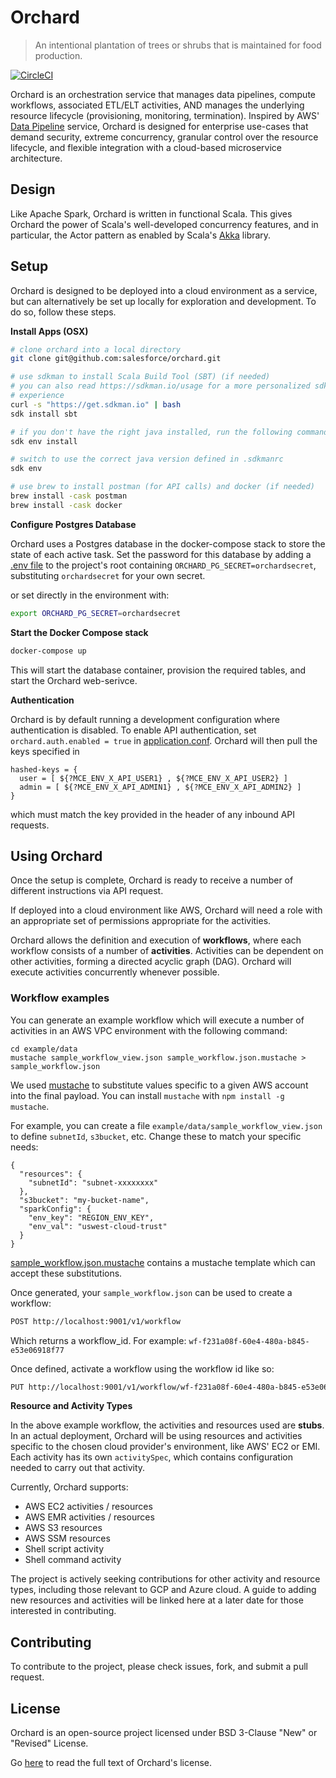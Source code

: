 # Orchard

> An intentional plantation of trees or shrubs that is maintained for food production.

[![CircleCI](https://circleci.com/gh/salesforce/orchard.svg?style=svg)](https://circleci.com/gh/salesforce/orchard)

Orchard is an orchestration service that manages data pipelines, compute workflows, associated ETL/ELT activities, AND manages the underlying resource lifecycle (provisioning, monitoring, termination).
Inspired by AWS' [Data Pipeline](https://aws.amazon.com/datapipeline/) service, Orchard is designed for enterprise use-cases that demand security, extreme concurrency, granular control over the resource lifecycle, and flexible integration with a cloud-based microservice architecture.

## Design
Like Apache Spark, Orchard is written in functional Scala. This gives Orchard the power of Scala's well-developed concurrency features, and in particular, the Actor pattern as enabled by Scala's [Akka](https://github.com/akka/akka) library.

## Setup
Orchard is designed to be deployed into a cloud environment as a service, but can alternatively be set up locally for exploration and development. To do so, follow these steps. 

**Install Apps (OSX)**
```sh
# clone orchard into a local directory
git clone git@github.com:salesforce/orchard.git

# use sdkman to install Scala Build Tool (SBT) (if needed)
# you can also read https://sdkman.io/usage for a more personalized sdk
# experience
curl -s "https://get.sdkman.io" | bash
sdk install sbt

# if you don't have the right java installed, run the following command
sdk env install

# switch to use the correct java version defined in .sdkmanrc
sdk env

# use brew to install postman (for API calls) and docker (if needed)
brew install -cask postman
brew install -cask docker
```

**Configure Postgres Database**

Orchard uses a Postgres database in the docker-compose stack to store the state of each active task. Set the password for this database by adding a [.env file](https://docs.docker.com/compose/environment-variables/#the-env-file) to the project's root containing `ORCHARD_PG_SECRET=orchardsecret`, substituting `orchardsecret` for your own secret.

or set directly in the environment with:
```sh
export ORCHARD_PG_SECRET=orchardsecret
```

**Start the Docker Compose stack**
```sh
docker-compose up
```

This will start the database container, provision the required tables, and start the Orchard web-serivce. 

**Authentication**

Orchard is by default running a development configuration where authentication is disabled. To enable API authentication, set `orchard.auth.enabled = true` in [application.conf](https://github.com/salesforce/orchard/blob/master/orchard-ws/conf/application.conf). Orchard will then pull the keys specified in 
```
hashed-keys = {
  user = [ ${?MCE_ENV_X_API_USER1} , ${?MCE_ENV_X_API_USER2} ]
  admin = [ ${?MCE_ENV_X_API_ADMIN1} , ${?MCE_ENV_X_API_ADMIN2} ]
}
```
which must match the key provided in the header of any inbound API requests. 

## Using Orchard
Once the setup is complete, Orchard is ready to receive a number of different instructions via API request.

If deployed into a cloud environment like AWS, Orchard will need a role with an appropriate set of permissions appropriate for the activities. 

Orchard allows the definition and execution of **workflows**, where each workflow consists of a number of **activities**. Activities can be dependent on other activities, forming a directed acyclic graph (DAG). Orchard will execute activities concurrently whenever possible.

### Workflow examples

You can generate an example workflow which will execute a number of activities in an AWS VPC environment with the following command:

```
cd example/data
mustache sample_workflow_view.json sample_workflow.json.mustache > sample_workflow.json
```

We used [mustache](https://github.com/janl/mustache.js/) to substitute values specific to a given AWS account into the final payload. You can install `mustache` with `npm install -g mustache`.

For example, you can create a file `example/data/sample_workflow_view.json` to define `subnetId`, `s3bucket`, etc.  Change these to match your specific needs:

```
{
  "resources": {
    "subnetId": "subnet-xxxxxxxx"
  },
  "s3bucket": "my-bucket-name",
  "sparkConfig": {
    "env_key": "REGION_ENV_KEY",
    "env_val": "uswest-cloud-trust"
  }
}
```

[sample_workflow.json.mustache](./example/data/sample_workflow.json.mustache) contains a mustache template which can accept these substitutions.

Once generated, your `sample_workflow.json` can be used to create a workflow:

```html
POST http://localhost:9001/v1/workflow
```

Which returns a workflow_id. For example: `wf-f231a08f-60e4-480a-b845-e53e06918f77`

Once defined, activate a workflow using the workflow id like so:
```html
PUT http://localhost:9001/v1/workflow/wf-f231a08f-60e4-480a-b845-e53e06918f77
```

**Resource and Activity Types**

In the above example workflow, the activities and resources used are **stubs**. In an actual deployment, Orchard will be using resources and activities specific to the chosen cloud provider's environment, like AWS' EC2 or EMI. Each activity has its own `activitySpec`, which contains configuration needed to carry out that activity.

Currently, Orchard supports:
- AWS EC2 activities / resources
- AWS EMR activities / resources
- AWS S3 resources
- AWS SSM resources
- Shell script activity
- Shell command activity

The project is actively seeking contributions for other activity and resource types, including those relevant to GCP and Azure cloud. A guide to adding new resources and activities will be linked here at a later date for those interested in contributing. 

## Contributing
To contribute to the project, please check issues, fork, and submit a pull request. 

## License
Orchard is an open-source project licensed under BSD 3-Clause "New" or "Revised" License. 

Go [here](https://github.com/salesforce/orchard/blob/master/LICENSE.txt) to read the full text of Orchard's license. 
